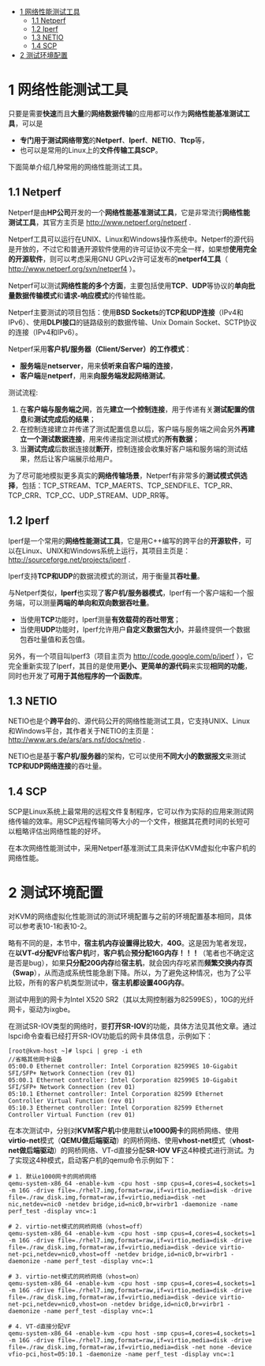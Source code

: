 
<!-- @import "[TOC]" {cmd="toc" depthFrom=1 depthTo=6 orderedList=false} -->

<!-- code_chunk_output -->

* [1 网络性能测试工具](#1-网络性能测试工具)
	* [1.1 Netperf](#11-netperf)
	* [1.2 Iperf](#12-iperf)
	* [1.3 NETIO](#13-netio)
	* [1.4 SCP](#14-scp)
* [2 测试环境配置](#2-测试环境配置)

<!-- /code_chunk_output -->

# 1 网络性能测试工具

只要是需要**快速**而且**大量**的**网络数据传输**的应用都可以作为**网络性能基准测试工具**，可以是

- **专门用于测试网络带宽**的**Netperf**、**Iperf**、**NETIO**、**Ttcp**等，
- 也可以是常用的Linux上的**文件传输工具SCP**。

下面简单介绍几种常用的网络性能测试工具。

## 1.1 Netperf

Netperf是由**HP公司**开发的一个**网络性能基准测试工具**，它是非常流行**网络性能测试工具**，其官方主页是 http://www.netperf.org/netperf . 

Netperf工具可以运行在UNIX、Linux和Windows操作系统中。Netperf的源代码是开放的，不过它和普通开源软件使用的许可证协议不完全一样，如果想**使用完全的开源软件**，则可以考虑采用GNU GPLv2许可证发布的**netperf4工具**（ http://www.netperf.org/svn/netperf4 ）。

Netperf可以测试**网络性能的多个方面**，主要包括使用**TCP**、**UDP**等协议的**单向批量数据传输模式**和**请求\-响应模式**的传输性能。

Netperf主要测试的项目包括：使用**BSD Sockets**的**TCP和UDP连接**（IPv4和IPv6）、使用**DLPI接口**的链路级别的数据传输、Unix Domain Socket、SCTP协议的连接（IPv4和IPv6）。

Netperf采用**客户机/服务器（Client/Server）的工作模式**：

- **服务端**是**netserver**，用来**侦听来自客户端的连接**，
- **客户端**是**netperf**，用来**向服务端发起网络测试**。

测试流程:

1. 在**客户端与服务端之间**，首先**建立一个控制连接**，用于传递有关**测试配置的信息**和**测试完成后的结果**；
2. 在控制连接建立并传递了测试配置信息以后，客户端与服务端之间会另外**再建立一个测试数据连接**，用来传递指定测试模式的**所有数据**；
3. 当**测试完成**后数据连接就**断开**，控制连接会收集好客户端和服务端的测试结果，然后让客户端展示给用户。

为了尽可能地模拟更多真实的**网络传输场景**，Netperf有非常多的**测试模式供选择**，包括：TCP\_STREAM、TCP\_MAERTS、TCP\_SENDFILE、TCP\_RR、TCP\_CRR、TCP\_CC、UDP\_STREAM、UDP\_RR等。

## 1.2 Iperf

Iperf是一个常用的**网络性能测试工具**，它是用C++编写的跨平台的**开源软件**，可以在Linux、UNIX和Windows系统上运行，其项目主页是：http://sourceforge.net/projects/iperf . 

Iperf支持**TCP和UDP**的数据流模式的测试，用于衡量其**吞吐量**。

与Netperf类似，**Iperf**也实现了**客户机/服务器模式**，Iperf有一个客户端和一个服务端，可以测量**两端的单向和双向数据吞吐量**。

- 当使用**TCP**功能时，Iperf测量**有效载荷的吞吐带宽**；
- 当使用**UDP**功能时，Iperf允许用户**自定义数据包大小**，并最终提供一个数据包吞吐量值和丢包值。

另外，有一个项目叫Iperf3（项目主页为 http://code.google.com/p/iperf ），它完全重新实现了Iperf，其目的是使用**更小、更简单的源代码**来实现**相同的功能**，同时也开发了**可用于其他程序的一个函数库**。

## 1.3 NETIO

NETIO也是个**跨平台**的、源代码公开的网络性能测试工具，它支持UNIX、Linux和Windows平台，其作者关于NETIO的主页是：http://www.ars.de/ars/ars.nsf/docs/netio . 

NETIO也是基于**客户机/服务器**的架构，它可以使用**不同大小的数据报文**来测试**TCP和UDP网络连接**的吞吐量。

## 1.4 SCP

SCP是Linux系统上最常用的远程文件复制程序，它可以作为实际的应用来测试网络传输的效率。用SCP远程传输同等大小的一个文件，根据其花费时间的长短可以粗略评估出网络性能的好坏。

在本次网络性能测试中，采用Netperf基准测试工具来评估KVM虚拟化中客户机的网络性能。

# 2 测试环境配置

对KVM的网络虚拟化性能测试的测试环境配置与之前的环境配置基本相同，具体可以参考表10\-1和表10\-2。

略有不同的是，本节中，**宿主机内存设置得比较大**，**40G**。这是因为笔者发现，在**以VT\-d分配VF**给**客户机**时，**客户机**会**预分配16G内存！！！**（笔者也不确定这是否是bug），如果**只分配20G内存**给**宿主机**，就会因内存吃紧而**频繁交换内存页（Swap**），从而造成系统性能急剧下降。所以，为了避免这种情况，也为了公平比较，所有的客户机类型测试中，**宿主机都设置40G内存**。

测试中用到的网卡为Intel X520 SR2（其以太网控制器为82599ES），10G的光纤网卡，驱动为ixgbe。

在测试SR\-IOV类型的网络时，要**打开SR\-IOV**的功能，具体方法见其他文章。通过lspci命令查看已经打开SR\-IOV功能后的网卡具体信息，示例如下：

```
[root@kvm-host ~]# lspci | grep -i eth￼
//省略其他网卡设备￼
05:00.0 Ethernet controller: Intel Corporation 82599ES 10-Gigabit SFI/SFP+ Network Connection (rev 01)￼
05:00.1 Ethernet controller: Intel Corporation 82599ES 10-Gigabit SFI/SFP+ Network Connection (rev 01)￼
05:10.1 Ethernet controller: Intel Corporation 82599 Ethernet Controller Virtual Function (rev 01)￼
05:10.3 Ethernet controller: Intel Corporation 82599 Ethernet Controller Virtual Function (rev 01)
```

在本次测试中，分别对**KVM客户机**中使用默认**e1000网卡**的网桥网络、使用**virtio\-net**模式（**QEMU做后端驱动**）的网桥网络、使用**vhost\-net**模式（**vhost\-net做后端驱动**）的网桥网络、VT\-d直接分配**SR\-IOV VF**这4种模式进行测试。为了实现这4种模式，启动客户机的qemu命令示例如下：

```
# 1. 默认e1000网卡的网桥网络￼
qemu-system-x86_64 -enable-kvm -cpu host -smp cpus=4,cores=4,sockets=1 -m 16G -drive file=./rhel7.img,format=raw,if=virtio,media=disk -drive file=./raw_disk.img,format=raw,if=virtio,media=disk -net nic,netdev=nic0 -netdev bridge,id=nic0,br=virbr1 -daemonize -name perf_test -display vnc=:1 ￼

# 2. virtio-net模式的网桥网络（vhost=off）￼
qemu-system-x86_64 -enable-kvm -cpu host -smp cpus=4,cores=4,sockets=1 -m 16G -drive file=./rhel7.img,format=raw,if=virtio,media=disk -drive file=./raw_disk.img,format=raw,if=virtio,media=disk -device virtio-net-pci,netdev=nic0,vhost=off -netdev bridge,id=nic0,br=virbr1 -daemonize -name perf_test -display vnc=:1￼

# 3. virtio-net模式的网桥网络（vhost=on）
qemu-system-x86_64 -enable-kvm -cpu host -smp cpus=4,cores=4,sockets=1 -m 16G -drive file=./rhel7.img,format=raw,if=virtio,media=disk -drive file=./raw_disk.img,format=raw,if=virtio,media=disk -device virtio-net-pci,netdev=nic0,vhost=on -netdev bridge,id=nic0,br=virbr1 -daemonize -name perf_test -display vnc=:1￼

# 4. VT-d直接分配VF￼
qemu-system-x86_64 -enable-kvm -cpu host -smp cpus=4,cores=4,sockets=1 -m 16G -drive file=./rhel7.img,format=raw,if=virtio,media=disk -drive file=./raw_disk.img,format=raw,if=virtio,media=disk -net none -device vfio-pci,host=05:10.1 -daemonize -name perf_test -display vnc=:1
```


